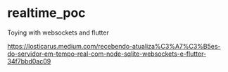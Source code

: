 # realtime_poc
Toying with websockets and flutter

https://losticarus.medium.com/recebendo-atualiza%C3%A7%C3%B5es-do-servidor-em-tempo-real-com-node-sqlite-websockets-e-flutter-34f7bbd0ac09

